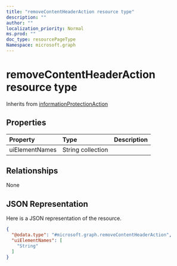 ```yaml
---
title: "removeContentHeaderAction resource type"
description: ""
author: ""
localization_priority: Normal
ms.prod: ""
doc_type: resourcePageType
Namespace: microsoft.graph
---
```



# removeContentHeaderAction resource type




Inherits from [informationProtectionAction](../resources/informationProtectionAction.md)

## Properties
|Property|Type|Description|
|:---|:---|:---|
|uiElementNames|String collection||

## Relationships
None

## JSON Representation
Here is a JSON representation of the resource.
<!-- {
  "blockType": "resource",
  "@odata.type": "microsoft.graph.removeContentHeaderAction"
}
-->
``` json
{
  "@odata.type": "#microsoft.graph.removeContentHeaderAction",
  "uiElementNames": [
    "String"
  ]
}
```

